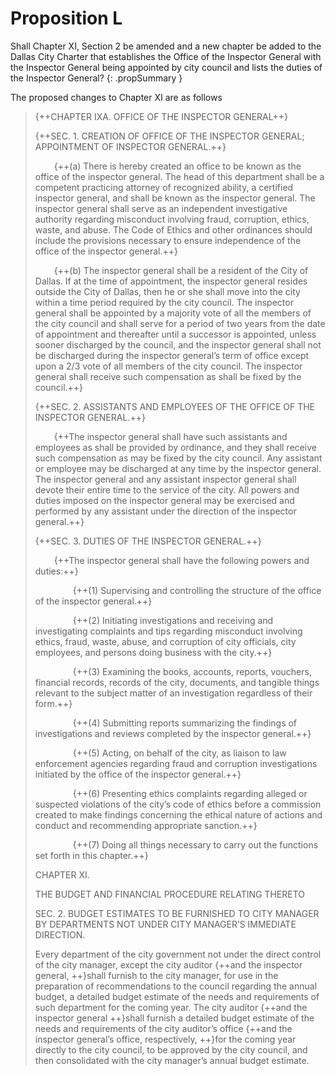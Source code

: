 # Proposition L

Shall Chapter XI, Section 2 be amended and a new chapter be added to the Dallas City Charter that establishes the Office of the Inspector General with the Inspector General being appointed by city council and lists the duties of the Inspector General? 
{: .propSummary }

The proposed changes to Chapter XI are as follows

> {++CHAPTER IXA. OFFICE OF THE INSPECTOR GENERAL++}
>
> {++SEC. 1. CREATION OF OFFICE OF THE INSPECTOR GENERAL; APPOINTMENT OF INSPECTOR GENERAL.++}
>
> <span style="display:inline-block; width: 30px;"></span>{++(a) There is hereby created an office to be known as the office of the inspector general.  The head of this department shall be a competent practicing attorney of recognized ability, a certified inspector general, and shall be known as the inspector general. The inspector general shall serve as an independent investigative authority regarding misconduct involving fraud, corruption, ethics, waste, and abuse. The Code of Ethics and other ordinances should include the provisions necessary to ensure independence of the office of the inspector general.++}
>
> <span style="display:inline-block; width: 30px;"></span>{++(b) The inspector general shall be a resident of the City of Dallas. If at the time of appointment, the inspector general resides outside the City of Dallas, then he or she shall move into the city within a time period required by the city council. The inspector general shall be appointed by a majority vote of all the members of the city council and shall serve for a period of two years from the date of appointment and thereafter until a successor is appointed, unless sooner discharged by the council, and the inspector general shall not be discharged during the inspector general’s term of office except upon a 2/3 vote of all members of the city council. The inspector general shall receive such compensation as shall be fixed by the council.++}
>
> {++SEC. 2. ASSISTANTS AND EMPLOYEES OF THE OFFICE OF THE INSPECTOR GENERAL.++}
>
> <span style="display:inline-block; width: 30px;"></span>{++The inspector general shall have such assistants and employees as shall be provided by ordinance, and they shall receive such compensation as may be fixed by the city council. Any assistant or employee may be discharged at any time by the inspector general. The inspector general and any assistant inspector general shall devote their entire time to the service of the city. All powers and duties imposed on the inspector general may be exercised and performed by any assistant under the direction of the inspector general.++}
>
> {++SEC. 3. DUTIES OF THE INSPECTOR GENERAL.++}
>
> <span style="display:inline-block; width: 30px;"></span>{++The inspector general shall have the following powers and duties:++}
>
> <span style="display:inline-block; width: 60px;"></span>{++(1) Supervising and controlling the structure of the office of the inspector general.++}
>
> <span style="display:inline-block; width: 60px;"></span>{++(2) Initiating investigations and receiving and investigating complaints and tips regarding misconduct involving ethics, fraud, waste, abuse, and corruption of city officials, city employees, and persons doing business with the city.++}
>
> <span style="display:inline-block; width: 60px;"></span>{++(3) Examining the books, accounts, reports, vouchers, financial records, records of the city, documents, and tangible things relevant to the subject matter of an investigation regardless of their form.++}
>
> <span style="display:inline-block; width: 60px;"></span>{++(4) Submitting reports summarizing the findings of investigations and reviews completed by the inspector general.++}
>
> <span style="display:inline-block; width: 60px;"></span>{++(5) Acting, on behalf of the city, as liaison to law enforcement agencies regarding fraud and corruption investigations initiated by the office of the inspector general.++}
>
> <span style="display:inline-block; width: 60px;"></span>{++(6) Presenting ethics complaints regarding alleged or suspected violations of the city’s code of ethics before a commission created to make findings concerning the ethical nature of actions and conduct and recommending appropriate sanction.++}
>
> <span style="display:inline-block; width: 60px;"></span>{++(7) Doing all things necessary to carry out the functions set forth in this chapter.++}
>
> CHAPTER XI.
> 
> THE BUDGET AND FINANCIAL PROCEDURE RELATING THERETO
>
> SEC. 2. BUDGET ESTIMATES TO BE FURNISHED TO CITY MANAGER BY DEPARTMENTS NOT UNDER CITY MANAGER’S IMMEDIATE DIRECTION.
>
> Every department of the city government not under the direct control of the city manager, except the city auditor {++and the inspector general, ++}shall furnish to the city manager, for use in the preparation of recommendations to the council regarding the annual budget, a detailed budget estimate of the needs and requirements of such department for the coming year. The city auditor {++and the inspector general ++}shall furnish a detailed budget estimate of the needs and requirements of the city auditor’s office {++and the inspector general’s office, respectively, ++}for the coming year directly to the city council, to be approved by the city council, and then consolidated with the city manager’s annual budget estimate.  
